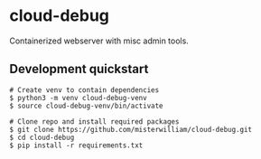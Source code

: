 # cloud-debug

Containerized webserver with misc admin tools.

## Development quickstart

```Shell
# Create venv to contain dependencies
$ python3 -m venv cloud-debug-venv
$ source cloud-debug-venv/bin/activate

# Clone repo and install required packages
$ git clone https://github.com/misterwilliam/cloud-debug.git
$ cd cloud-debug
$ pip install -r requirements.txt
```
